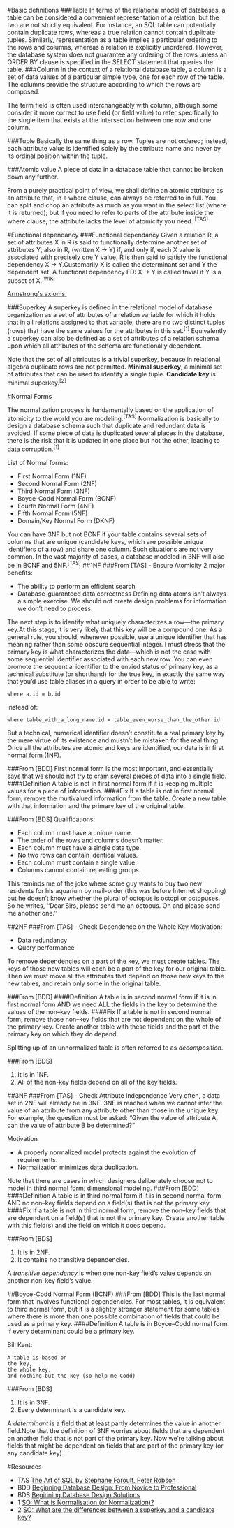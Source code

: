 #Basic definitions
###Table
In terms of the relational model of databases, a table can be considered a convenient representation of a relation, but the two are not strictly equivalent. For instance, an SQL table can potentially contain duplicate rows, whereas a true relation cannot contain duplicate tuples. Similarly, representation as a table implies a particular ordering to the rows and columns, whereas a relation is explicitly unordered. However, the database system does not guarantee any ordering of the rows unless an ORDER BY clause is specified in the SELECT statement that queries the table.
###Column
In the context of a relational database table, a column is a set of data values of a particular simple type, one for each row of the table. The columns provide the structure according to which the rows are composed.

The term field is often used interchangeably with column, although some consider it more correct to use field (or field value) to refer specifically to the single item that exists at the intersection between one row and one column.

###Tuple
Basically the same thing as a row. Tuples are not ordered; instead, each attribute value is identified solely by the attribute name and never by its ordinal position within the tuple.

###Atomic value
A piece of data in a database table that cannot be broken down any further.

From a purely practical point of view, we shall define an atomic attribute as an attribute that, in a where clause, can always be referred to in full. You can split and chop an attribute as much as you want in the select list (where it is returned); but if you need to refer to parts of the attribute inside the where clause, the attribute lacks the level of atomicity you need. <sup>[TAS]</sup>

#Functional dependancy
###Functional dependancy
Given a relation R, a set of attributes X in R is said to functionally determine another set of attributes Y, also in R, (written X → Y) if, and only if, each X value is associated with precisely one Y value; R is then said to satisfy the functional dependency X → Y.Customarily X is called the determinant set and Y the dependent set. A functional dependency FD: X → Y is called trivial if Y is a subset of X. <sup>[WIKI](http://en.wikipedia.org/wiki/Functional_dependency)</sup>

[Armstrong's axioms.](http://en.wikipedia.org/wiki/Armstrong%27s_axioms)

###Superkey
A superkey is defined in the relational model of database organization as a set of attributes of a relation variable for which it holds that in all relations assigned to that variable, there are no two distinct tuples (rows) that have the same values for the attributes in this set.<sup>[1]</sup> Equivalently a superkey can also be defined as a set of attributes of a relation schema upon which all attributes of the schema are functionally dependent.

Note that the set of all attributes is a trivial superkey, because in relational algebra duplicate rows are not permitted.
**Minimal superkey**, a minimal set of attributes that can be used to identify a single tuple. **Candidate key** is minimal superkey.<sup>[2]</sup>

#Normal Forms

The normalization process is fundamentally based on the application of atomicity to the world you are modeling.<sup>[TAS]</sup>
Normalization is basically to design a database schema such that duplicate and redundant data is avoided. If some piece of data is duplicated several places in the database, there is the risk that it is updated in one place but not the other, leading to data corruption.<sup>[1]</sup>

List of Normal forms:
* First Normal Form (1NF)
* Second Normal Form (2NF)
* Third Normal Form (3NF)
* Boyce-Codd Normal Form (BCNF)
* Fourth Normal Form (4NF)
* Fifth Normal Form (5NF)
* Domain/Key Normal Form (DKNF)

You can have 3NF but not BCNF if your table contains several sets of columns that are unique (candidate keys, which are possible unique identifiers of a row) and share one column. Such situations are not very common. In the vast majority of cases, a database modeled in 3NF will also be in BCNF and 5NF.<sup>[TAS]</sup>
##1NF
###From [TAS] - Ensure Atomicity
2 major benefits:
* The ability to perform an efficient search
* Database-guaranteed data correctness
Defining data atoms isn’t always a simple exercise. We should not create design problems for information we don’t need to process.

The next step is to identify what uniquely characterizes a row—the primary key.At this stage, it is very likely that this key will be a compound one. As a general rule, you should, whenever possible, use a unique identifier that has meaning rather than some obscure sequential integer. I must stress that the primary key is what characterizes the data—which is not the case with some sequential identifier associated with each new row. You can even promote the sequential identifier to the envied status of primary key, as a technical substitute (or shorthand) for the true key, in exactly the same way that you’d use table aliases in a query in order to be able to write:

```where a.id = b.id```

instead of:

```where table_with_a_long_name.id = table_even_worse_than_the_other.id```

But a technical, numerical identifier doesn’t constitute a real primary key by the mere virtue of its existence and mustn’t be mistaken for the real thing. Once all the attributes are atomic and keys are identified, our data is in first normal form (1NF).

###From [BDD]
First normal form is the most important, and essentially says that we should not try to cram several pieces of data into a single field.
####Definition
 A table is not in first normal form if it is keeping multiple values for a piece of information.
####Fix
If a table is not in first normal form, remove the multivalued information from the table. Create a new table with that information and the primary key of the original table.

###From [BDS]
Qualifications:
* Each column must have a unique name.
* The order of the rows and columns doesn’t matter.
* Each column must have a single data type.
* No two rows can contain identical values.
* Each column must contain a single value.
* Columns cannot contain repeating groups.

This reminds me of the joke where some guy wants to buy two new residents for his aquarium by mail-order (this was before Internet shopping) but he doesn’t know whether the plural of octopus is octopi or octopuses. So he writes, ‘‘Dear Sirs, please send me an octopus. Oh and please send me another one.’’

##2NF
###From [TAS] - Check Dependence on the Whole Key
Motivation:
* Data redundancy
* Query performance

To remove dependencies on a part of the key, we must create tables. The keys of those new tables will each be a part of the key for our original table. Then we must move all the attributes that depend on those new keys to the new tables, and retain only some in the original table.

###From [BDD]
####Definition
A table is in second normal form if it is in first normal form AND we need ALL the fields in the key to determine the values of the non–key fields.
####Fix
If a table is not in second normal form, remove those non–key fields that are not dependent on the whole of the primary key. Create another table with these fields and the part of the primary key on which they do depend.

Splitting up of an unnormalized table is often referred to as *decomposition*.

###From [BDS]
1. It is in 1NF.
2. All of the non-key fields depend on all of the key fields.

##3NF
###From [TAS] - Check Attribute Independence
Very often, a data set in 2NF will already be in 3NF. 3NF is reached when we cannot infer the value of an attribute from any attribute other than those in the unique key. For example, the question must be asked: “Given the value of attribute A, can the value of attribute B be determined?”

Motivation
* A properly normalized model protects against the evolution of requirements.
* Normalization minimizes data duplication.

Note that there are cases in which designers deliberately choose not to model in third normal form; dimensional modeling.
###From [BDD]
####Definition
A table is in third normal form if it is in second normal form AND no non–key fields depend on a field(s) that is not the primary key.
####Fix
If a table is not in third normal form, remove the non–key fields that are dependent on a field(s) that is not the primary key. Create another table with this field(s) and the field on which it does depend.

###From [BDS]
1. It is in 2NF.
2. It contains no transitive dependencies.

A *transitive dependency* is when one non-key field’s value depends on another non-key field’s value.

##Boyce-Codd Normal Form (BCNF)
###From [BDD]
This is the last normal form that involves functional dependencies. For most tables, it is equivalent to third normal form, but it is a slightly stronger statement for some tables where there is more than one possible combination of fields that could be used as a primary key.
####Definition
A table is in Boyce–Codd normal form if every determinant could be a primary key.

Bill Kent:
```
A table is based on
the key,
the whole key,
and nothing but the key (so help me Codd)
```
###From [BDS]
1. It is in 3NF.
2. Every determinant is a candidate key.

A *determinant* is a field that at least partly determines the value in another field.Note that the definition of 3NF worries about fields that are dependent on another field that is not part of the primary key. Now we’re talking about fields that might be dependent on fields that are part of the primary key (or any candidate key).

#Resources
* TAS [The Art of SQL by Stephane Faroult, Peter Robson](https://www.goodreads.com/book/show/1032724.The_Art_of_SQL)
* BDD [Beginning Database Design: From Novice to Professional](http://www.goodreads.com/book/show/2084821.Beginning_Database_Design)
* BDS [Beginning Database Design Solutions](http://www.goodreads.com/book/show/6470360-beginning-database-design-solutions)
* 1 [SO: What is Normalisation (or Normalization)?](http://stackoverflow.com/questions/246701/what-is-normalisation-or-normalization)
* 2 [SO: What are the differences between a superkey and a candidate key?](http://stackoverflow.com/questions/4519825/what-are-the-differences-between-a-superkey-and-a-candidate-key)